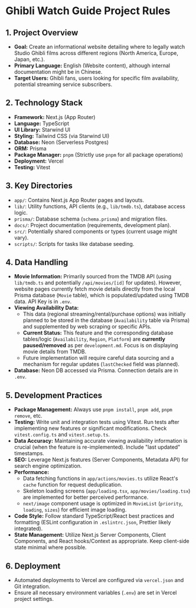 # Ghibli Watch Guide Project Rules

## 1. Project Overview

- **Goal:** Create an informational website detailing where to legally watch Studio Ghibli films across different regions (North America, Europe, Japan, etc.).
- **Primary Language:** English (Website content), although internal documentation might be in Chinese.
- **Target Users:** Ghibli fans, users looking for specific film availability, potential streaming service subscribers.

## 2. Technology Stack

- **Framework:** Next.js (App Router)
- **Language:** TypeScript
- **UI Library:** Starwind UI
- **Styling:** Tailwind CSS (via Starwind UI)
- **Database:** Neon (Serverless Postgres)
- **ORM:** Prisma
- **Package Manager:** `pnpm` (Strictly use `pnpm` for all package operations)
- **Deployment:** Vercel
- **Testing:** Vitest

## 3. Key Directories

- `app/`: Contains Next.js App Router pages and layouts.
- `lib/`: Utility functions, API clients (e.g., `lib/tmdb.ts`), database access logic.
- `prisma/`: Database schema (`schema.prisma`) and migration files.
- `docs/`: Project documentation (requirements, development plan).
- `src/`: Potentially shared components or types (current usage might vary).
- `scripts/`: Scripts for tasks like database seeding.

## 4. Data Handling

- **Movie Information:** Primarily sourced from the TMDB API (using `lib/tmdb.ts` and potentially `/api/movies/[id]` for updates). However, website pages currently fetch movie details directly from the local Prisma database (`Movie` table), which is populated/updated using TMDB data. API Key is in `.env`.
- **Viewing Availability Data:**
    - This data (regional streaming/rental/purchase options) was initially planned to be stored in the database (`Availability` table via Prisma) and supplemented by web scraping or specific APIs.
    - **Current Status:** This feature and the corresponding database tables/logic (`Availability`, `Region`, `Platform`) are **currently paused/removed** as per `development.md`. Focus is on displaying movie details from TMDB.
    - Future implementation will require careful data sourcing and a mechanism for regular updates (`lastChecked` field was planned).
- **Database:** Neon DB accessed via Prisma. Connection details are in `.env`.

## 5. Development Practices

- **Package Management:** Always use `pnpm install`, `pnpm add`, `pnpm remove`, etc.
- **Testing:** Write unit and integration tests using Vitest. Run tests after implementing new features or significant modifications. Check `vitest.config.ts` and `vitest.setup.ts`.
- **Data Accuracy:** Maintaining accurate viewing availability information is crucial (when the feature is re-implemented). Include "last updated" timestamps.
- **SEO:** Leverage Next.js features (Server Components, Metadata API) for search engine optimization.
- **Performance:**
    - Data fetching functions in `app/actions/movies.ts` utilize React's `cache` function for request deduplication.
    - Skeleton loading screens (`app/loading.tsx`, `app/movies/loading.tsx`) are implemented for better perceived performance.
    - `next/image` component usage is optimized in `MovieList` (`priority`, `loading`, `sizes`) for efficient image loading.
- **Code Style:** Follow standard TypeScript/React best practices and formatting (ESLint configuration in `.eslintrc.json`, Prettier likely integrated).
- **State Management:** Utilize Next.js Server Components, Client Components, and React hooks/Context as appropriate. Keep client-side state minimal where possible.

## 6. Deployment

- Automated deployments to Vercel are configured via `vercel.json` and Git integration.
- Ensure all necessary environment variables (`.env`) are set in Vercel project settings. 